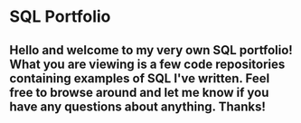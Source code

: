 # SQL Portfolio
## Hello and welcome to my very own SQL portfolio! What you are viewing is a few code repositories containing examples of SQL I've written. Feel free to browse around and let me know if you have any questions about anything. Thanks!
